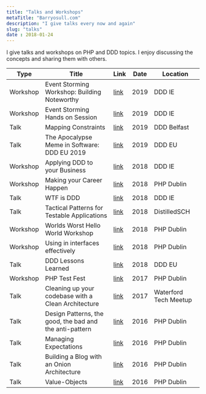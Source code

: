 ```yaml
---
title: "Talks and Workshops"
metaTitle: "Barryosull.com"
description: "I give talks every now and again"
slug: "talks"
date : 2018-01-24
---
```

I give talks and workshops on PHP and DDD topics. I enjoy discussing the concepts and sharing them with others.

|Type   | Title | Link  | Date | Location |
| ---   | ---   | ---   | ---   | ---   |
| Workshop | Event Storming Workshop: Building Noteworthy | [link](https://slides.com/barryosull/event-storming-workshop-building-noteworthy#/) | 2019 | DDD IE |
| Workshop | Event Storming Hands on Session | [link](https://slides.com/barryosull/event-storming-workshop) | 2019 | DDD IE |
| Talk | Mapping Constraints | [link](https://slides.com/barryosull/mapping-constraints) | 2019 | DDD Belfast |
| Talk | The Apocalypse Meme in Software: DDD EU 2019 | [link](https://slides.com/barryosull/the-apocalypse-meme-in-software-ddd-eu-2019) | 2019 | DDD EU |
| Workshop | Applying DDD to your Business | [link](https://slides.com/barryosull/domain-driven-design-ireland) | 2018 | DDD IE |
| Workshop | Making your Career Happen | [link](https://slides.com/barryosull/making-your-career-happen) | 2018 | PHP Dublin |
| Talk | WTF is DDD | [link](https://slides.com/barryosull/wtf-is-ddd) | 2018 | DDD IE |
| Talk | Tactical Patterns for Testable Applications | [link](https://slides.com/barryosull/tactical-patterns-for-testable-applications) | 2018 | DistilledSCH |
| Workshop | Worlds Worst Hello World Workshop | [link](https://docs.google.com/presentation/d/1cF3z8-lRYq1bzo2mIVAsNcz4SFSTBjjJUGX2aQ9glKw/edit?usp=sharing) | 2018 | PHP Dublin |
| Workshop | Using in interfaces effectively | [link](https://slides.com/barryosull/workshop-using-interfaces-effectively) | 2018 | PHP Dublin |
| Talk | DDD Lessons Learned | [link](https://www.slideshare.net/BarryOSullivan18/ddd-lessons-learned) | 2018 | DDD EU |
| Workshop | PHP Test Fest| [link](https://www.slideshare.net/BarryOSullivan18/php-test-fest) | 2017 | PHP Dublin |
| Talk | Cleaning up your codebase with a Clean Architecture | [link](https://www.slideshare.net/BarryOSullivan18/cleaning-up-your-codebase-with-a-clean-architecture) | 2017 | Waterford Tech Meetup |
| Talk | Design Patterns, the good, the bad and the anti-pattern | [link](https://www.slideshare.net/BarryOSullivan18/design-patterns-the-good-the-bad-and-the-antipattern) | 2016 | PHP Dublin |
| Talk | Managing Expectations | [link](https://www.slideshare.net/BarryOSullivan18/managing-expectations-87252968) | 2016 | PHP Dublin |
| Talk | Building a Blog with an Onion Architecture | [link](https://www.slideshare.net/BarryOSullivan18/building-a-blog-with-an-onion-architecture) | 2016 | PHP Dublin |
| Talk | Value-Objects | [link](https://www.slideshare.net/BarryOSullivan18/value-objects-87253304) | 2016 | PHP Dublin |